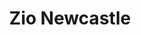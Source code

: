 ---
title: "Zio Newcastle"
address: "31 Main Street, Newcastle, Co. Down BT33 0AD, Newcastle, Co. Down, BT33 0AD"
tel: "+44 (0)28 4372 3080"
county: "Down"
category: "Cafes"
type: "Content"
lat: "54.21384811401367"
lng: "-5.889068126678467"
---